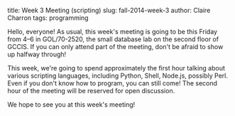 title: Week 3 Meeting (scripting)
slug: fall-2014-week-3
author: Claire Charron
tags: programming

Hello, everyone! As usual, this week's meeting is going to be this Friday from 4–6 in GOL/70-2520, the small database lab on the second floor of GCCIS. If you can only attend part of the meeting, don't be afraid to show up halfway through!

This week, we're going to spend approximately the first hour talking about various scripting languages, including Python, Shell, Node.js, possibly Perl. Even if you don't know how to program, you can still come! The second hour of the meeting will be reserved for open discussion.

We hope to see you at this week's meeting!
